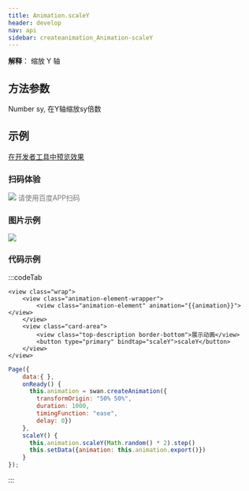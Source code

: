 ```yaml
---
title: Animation.scaleY
header: develop
nav: api
sidebar: createanimation_Animation-scaleY
---
```

 
 
 
**解释**： 缩放 Y 轴


 
## 方法参数 

 Number sy, 在Y轴缩放sy倍数

## 示例

<a href="swanide://fragment/7da5f367de840e80b2a6ea83465cddfb1574216533738" title="在开发者工具中预览效果" target="_self">在开发者工具中预览效果</a>
 
### 扫码体验

<div class='scan-code-container'>
    <img src="https://b.bdstatic.com/miniapp/assets/images/doc_demo/scaleY.png" class="demo-qrcode-image" />
    <font color=#777 12px>请使用百度APP扫码</font>
</div>

###  图片示例  
<div class="m-doc-custom-examples">
    <div class="m-doc-custom-examples-correct">
        <img src="https://b.bdstatic.com/miniapp/images/scaleY.gif">
    </div>
    <div class="m-doc-custom-examples-correct">
        <img src=" ">
    </div>
    <div class="m-doc-custom-examples-correct">
        <img src=" ">
    </div>     
</div>

### 代码示例 




:::codeTab

``` swan
<view class="wrap">
    <view class="animation-element-wrapper">
        <view class="animation-element" animation="{{animation}}"></view>
    </view>
    <view class="card-area">
        <view class="top-description border-bottom">展示动画</view>
        <button type="primary" bindtap="scaleY">scaleY</button>
    </view>
</view>
```
 

```js
Page({
    data:{ },
    onReady() {
      this.animation = swan.createAnimation({
        transformOrigin: "50% 50%",
        duration: 1000,
        timingFunction: "ease",
        delay: 0})
    },
    scaleY() {
      this.animation.scaleY(Math.random() * 2).step()
      this.setData({animation: this.animation.export()})
    }
});
```
:::